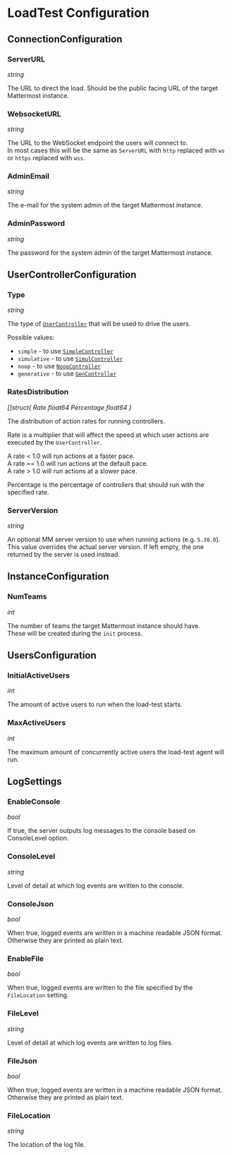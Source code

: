 # LoadTest Configuration

## ConnectionConfiguration

### ServerURL

*string*

The URL to direct the load. Should be the public facing URL of the target Mattermost instance.

### WebsocketURL

*string*

The URL to the WebSocket endpoint the users will connect to.  
In most cases this will be the same as `ServerURL` with `http` replaced with `ws` or `https` replaced with `wss`.

### AdminEmail

*string*

The e-mail for the system admin of the target Mattermost instance.

### AdminPassword

*string*

The password for the system admin of the target Mattermost instance.

## UserControllerConfiguration

### Type

*string*

The type of [`UserController`](controllers.md) that will be used to drive the users.

Possible values:
- `simple` - to use [`SimpleController`](controllers.md#simplecontroller)
- `simulative`  - to use [`SimulController`](controllers.md#simulcontroller)
- `noop` - to use [`NoopController`](controllers.md#noopcontroller)
- `generative` - to use [`GenController`](controllers.md#gencontroller)

### RatesDistribution

*[]struct{
  Rate float64
  Percentage float64
}*

The distribution of action rates for running controllers.

Rate is a multiplier that will affect the speed at which user actions are executed by the `UserController`.

A rate < 1.0 will run actions at a faster pace.   
A rate == 1.0 will run actions at the default pace.    
A rate > 1.0 will run actions at a slower pace.  

Percentage is the percentage of controllers that should run with the specified rate.

### ServerVersion

*string*

An optional MM server version to use when running actions (e.g. `5.30.0`).
This value overrides the actual server version. If left empty, the one returned by the server is used instead.

## InstanceConfiguration

### NumTeams

*int*

The number of teams the target Mattermost instance should have.  
These will be created during the `init` process.

## UsersConfiguration

### InitialActiveUsers

*int*

The amount of active users to run when the load-test starts.

### MaxActiveUsers

*int*

The maximum amount of concurrently active users the load-test agent will run.

## LogSettings

### EnableConsole

*bool*

If true, the server outputs log messages to the console based on ConsoleLevel option.

### ConsoleLevel

*string*

Level of detail at which log events are written to the console.

### ConsoleJson

*bool*

When true, logged events are written in a machine readable JSON format. Otherwise they are printed as plain text.

### EnableFile

*bool*

When true, logged events are written to the file specified by the `FileLocation` setting.

### FileLevel

*string*

Level of detail at which log events are written to log files.

### FileJson

*bool*

When true, logged events are written in a machine readable JSON format. Otherwise they are printed as plain text.

### FileLocation

*string*

The location of the log file.
